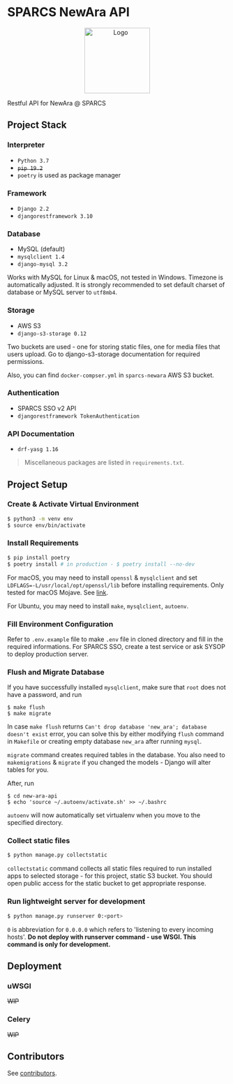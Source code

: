# SPARCS NewAra API

<p align="center">
  <img src="https://raw.githubusercontent.com/sparcs-kaist/new-ara-web/master/src/assets/Services-Ara.png" alt="Logo" height="150">
</p>

Restful API for NewAra @ SPARCS

## Project Stack

### Interpreter

* `Python 3.7`
* ~~`pip 19.2`~~
* `poetry` is used as package manager

### Framework

* `Django 2.2`
* `djangorestframework 3.10`

### Database

* MySQL (default)
* `mysqlclient 1.4`
* `django-mysql 3.2`

Works with MySQL for Linux & macOS, not tested in Windows. Timezone is automatically adjusted. It is strongly recommended to set default charset of database or MySQL server to `utf8mb4`.

### Storage

* AWS S3
* `django-s3-storage 0.12`

Two buckets are used - one for storing static files, one for media files that users upload. Go to django-s3-storage documentation for required permissions.

Also, you can find `docker-compser.yml` in `sparcs-newara` AWS S3 bucket.

### Authentication

* SPARCS SSO v2 API
* `djangorestframework TokenAuthentication`

### API Documentation

* `drf-yasg 1.16`

> Miscellaneous packages are listed in `requirements.txt`.

## Project Setup

### Create & Activate Virtual Environment

```bash
$ python3 -m venv env
$ source env/bin/activate
```

### Install Requirements

```bash
$ pip install poetry
$ poetry install # in production - $ poetry install --no-dev
```

For macOS, you may need to install `openssl` & `mysqlclient` and set `LDFLAGS=-L/usr/local/opt/openssl/lib` before installing requirements. Only tested for macOS Mojave. See [link](https://stackoverflow.com/questions/50940302/installing-mysql-python-causes-command-clang-failed-with-exit-status-1-on-mac).

For Ubuntu, you may need to install `make`, `mysqlclient`, `autoenv`.

### Fill Environment Configuration

Refer to `.env.example` file to make `.env` file in cloned directory and fill in the required informations. For SPARCS SSO, create a test service or ask SYSOP to deploy production server.

### Flush and Migrate Database 

If you have successfully installed `mysqlclient`, make sure that `root` does not have a password, and run

```
$ make flush
$ make migrate
```

In case `make flush` returns `Can't drop database 'new_ara'; database doesn't exist` error, you can solve this by either modifying `flush` command in `Makefile` or creating empty database `new_ara` after running `mysql`.

`migrate` command creates required tables in the database. You also need to `makemigrations` & `migrate` if you changed the models - Django will alter tables for you.

After, run

```
$ cd new-ara-api
$ echo 'source ~/.autoenv/activate.sh' >> ~/.bashrc
```

`autoenv` will now automatically set virtualenv when you move to the specified directory. 


### Collect static files

```bash
$ python manage.py collectstatic
```

`collectstatic` command collects all static files required to run installed apps to selected storage - for this project, static S3 bucket. You should open public access for the static bucket to get appropriate response.

### Run lightweight server for development

```bash
$ python manage.py runserver 0:<port>
```

`0` is abbreviation for `0.0.0.0` which refers to 'listening to every incoming hosts'. **Do not deploy with runserver command - use WSGI. This command is only for development.**

## Deployment

### uWSGI

~~WIP~~

### Celery

~~WIP~~

## Contributors

See [contributors](https://github.com/sparcs-kaist/new-ara-api/graphs/contributors).
